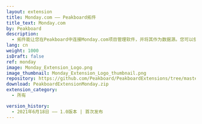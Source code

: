 ```yaml
---
layout: extension
title: Monday.com —— Peakboard拓件
title_text: Monday.com
by: Peakboard
description: 
  - 拓件能让您在Peakboard中连接Monday.com项目管理软件，并将其作为数据源。您可以使用GraphQL语句从Monday.com各种信息板中读取数据。
lang: cn
weight: 1000
isDraft: false
ref: monday
image: Monday_Extension_Logo.png
image_thumbnail: Monday_Extension_Logo_thumbnail.png
repository: https://github.com/Peakboard/PeakboardExtensions/tree/master/Monday
download: PeakboardExtensionMonday.zip
extension_category:
  - 所有

version_history:
  - 2021年6月18日 —— 1.0版本 | 首次发布
---
```

